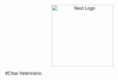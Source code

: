 <p align="center">
  <a href="https://reactjs.com/" target="blank"><img src="https://daily-dev-tips.com/ezoimgfmt/cdn.hashnode.com/res/hashnode/image/upload/v1647490619965/P1dsNgj-f1.png?ezimgfmt=rs:570x512/rscb2/ng:webp/ngcb2" width="200" alt="Nest Logo" /></a>
</p>

#Citas Veterinario.
